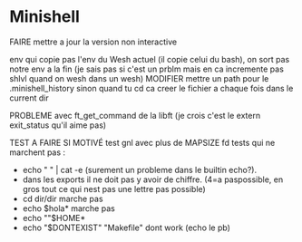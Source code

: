 # Minishell
FAIRE mettre a jour la version non interactive

<!-- MODIFIER get_next_line (multiple fd) -->
<!-- MODIFIER le heredoc pour le faire sans fork? -->
<!-- MODIFIER tout les signaux pour faire des fonctions avec sigaction? -->
<!-- MODIFIER enlever les exit et ne pas fork pour les builtin -->

env qui copie pas l'env du Wesh actuel (il copie celui du bash), on sort pas notre env a la fin (je sais pas si c'est un prblm mais en ca incremente pas shlvl quand on wesh dans un wesh)
MODIFIER mettre un path pour le .minishell_history sinon quand tu cd ca creer le fichier a chaque fois dans le current dir

PROBLEME avec ft_get_command de la libft (je crois c'est le extern exit_status qu'il aime pas)

TEST A FAIRE SI MOTIVÉ
test gnl avec plus de MAPSIZE fd
tests qui ne marchent pas :

- echo "        " | cat -e (surement un probleme dans le builtin echo?).
- dans les exports il ne doit pas y avoir de chiffre. (4=a paspossible, en gros
  tout ce qui nest pas une lettre pas possible)
- cd dir/dir marche pas
- echo $hola* marche pas
- echo ""$HOME*
- echo "$DONTEXIST" "Makefile" dont work (echo le pb)
